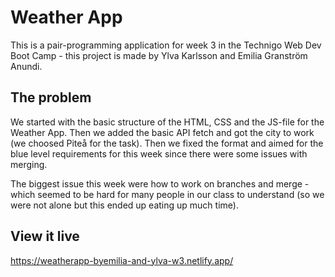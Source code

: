# Weather App

This is a pair-programming application for week 3 in the Technigo Web Dev Boot Camp - this project is made by Ylva Karlsson and Emilia Granström Anundi.

## The problem

We started with the basic structure of the HTML, CSS and the JS-file for the Weather App.
Then we added the basic API fetch and got the city to work (we choosed Piteå for the task).
Then we fixed the format and aimed for the blue level requirements for this week since there were some issues with merging.

The biggest issue this week were how to work on branches and merge - which seemed to be hard for many people in our class to understand (so we were not alone but this ended up eating up much time).

## View it live

https://weatherapp-byemilia-and-ylva-w3.netlify.app/
